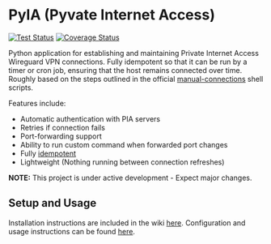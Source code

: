 # PyIA (Pyvate Internet Access)
[![Test Status](https://github.com/jobymatwick/PyIA/actions/workflows/pytest.yaml/badge.svg?branch=main)](https://github.com/jobymatwick/PyIA/actions/workflows/pytest.yaml?branch=main)
[![Coverage Status](https://coveralls.io/repos/github/jobymatwick/PyIA/badge.svg?branch=main)](https://coveralls.io/github/jobymatwick/PyIA?branch=main)


Python application for establishing and maintaining Private Internet Access
Wireguard VPN connections. Fully idempotent so that it can be run by a timer or
cron job, ensuring that the host remains connected over time. Roughly based on
the steps outlined in the official
[manual-connections](https://github.com/pia-foss/manual-connections) shell
scripts.

Features include:
* Automatic authentication with PIA servers
* Retries if connection fails
* Port-forwarding support
* Ability to run custom command when forwarded port changes
* Fully [idempotent](https://en.wikipedia.org/wiki/Idempotence)
* Lightweight (Nothing running between connection refreshes)

**NOTE:** This project is under active development - Expect major changes.

## Setup and Usage
Installation instructions are included in the wiki
[here](https://github.com/jobymatwick/PyIA/wiki/Setup). Configuration
and usage instructions can be found
[here](https://github.com/jobymatwick/PyIA/wiki/Configuration-and-Usage).
